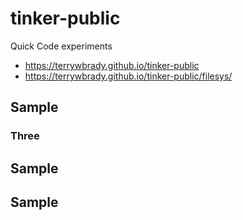 # tinker-public
Quick Code experiments

- https://terrywbrady.github.io/tinker-public
- https://terrywbrady.github.io/tinker-public/filesys/

## Sample

### Three

## Sample

## Sample
